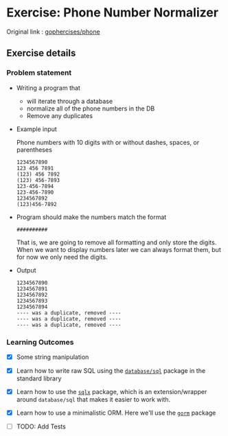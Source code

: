 # Exercise: Phone Number Normalizer

Original link : [gophercises/phone](https://github.com/gophercises/phone)

## Exercise details

### Problem statement
- Writing a program that 
    - will iterate through a database
    - normalize all of the phone numbers in the DB
    - Remove any duplicates

- Example input

    Phone numbers with 10 digits with or without dashes, spaces, or parentheses


    ```
    1234567890
    123 456 7891
    (123) 456 7892
    (123) 456-7893
    123-456-7894
    123-456-7890
    1234567892
    (123)456-7892
    ```

- Program should make the numbers match the format
    ```
    ##########
    ```
    That is, we are going to remove all formatting and only store the digits. When we want to display numbers later we can always format them, but for now we only need the digits.

- Output

    ```
    1234567890
    1234567891
    1234567892
    1234567893
    1234567894
    ---- was a duplicate, removed ----
    ---- was a duplicate, removed ----
    ---- was a duplicate, removed ----
    ```

### Learning Outcomes
- [x] Some string manipulation
- [x] Learn how to write raw SQL using the [`database/sql`](https://golang.org/pkg/database/sql/) package in the standard library
- [x] Learn how to use the [`sqlx`](https://github.com/jmoiron/sqlx) package, which is an extension/wrapper around `database/sql` that makes it easier to work with.
- [x] Learn how to use a minimalistic ORM. Here we'll use the [`gorm`](https://github.com/jinzhu/gorm) package



- [ ] TODO: Add Tests